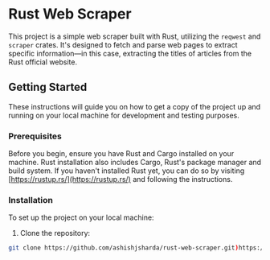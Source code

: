 # Rust Web Scraper

This project is a simple web scraper built with Rust, utilizing the `reqwest` and `scraper` crates. It's designed to fetch and parse web pages to extract specific information—in this case, extracting the titles of articles from the Rust official website.

## Getting Started

These instructions will guide you on how to get a copy of the project up and running on your local machine for development and testing purposes.

### Prerequisites

Before you begin, ensure you have Rust and Cargo installed on your machine. Rust installation also includes Cargo, Rust's package manager and build system. If you haven't installed Rust yet, you can do so by visiting [https://rustup.rs/](https://rustup.rs/) and following the instructions.

### Installation

To set up the project on your local machine:

1. Clone the repository:

```bash
git clone https://github.com/ashishjsharda/rust-web-scraper.git)https://github.com/ashishjsharda/rust-web-scraper.git
